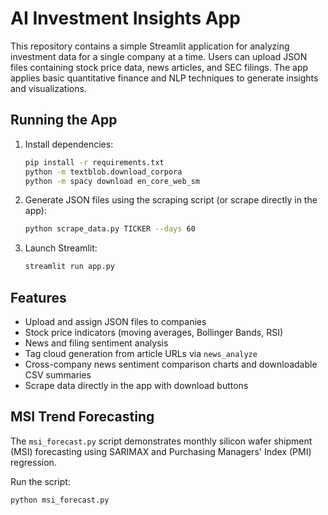 # AI Investment Insights App

This repository contains a simple Streamlit application for analyzing investment data for a single company at a time. Users can upload JSON files containing stock price data, news articles, and SEC filings. The app applies basic quantitative finance and NLP techniques to generate insights and visualizations.

## Running the App

1. Install dependencies:
   ```bash
   pip install -r requirements.txt
   python -m textblob.download_corpora
   python -m spacy download en_core_web_sm
   ```

2. Generate JSON files using the scraping script (or scrape directly in the app):
   ```bash
   python scrape_data.py TICKER --days 60
   ```

3. Launch Streamlit:
   ```bash
   streamlit run app.py
   ```

## Features
- Upload and assign JSON files to companies
- Stock price indicators (moving averages, Bollinger Bands, RSI)
- News and filing sentiment analysis
- Tag cloud generation from article URLs via `news_analyze`
- Cross-company news sentiment comparison charts and downloadable CSV summaries
- Scrape data directly in the app with download buttons

## MSI Trend Forecasting
The `msi_forecast.py` script demonstrates monthly silicon wafer shipment (MSI)
forecasting using SARIMAX and Purchasing Managers' Index (PMI) regression.

Run the script:

```bash
python msi_forecast.py
```


